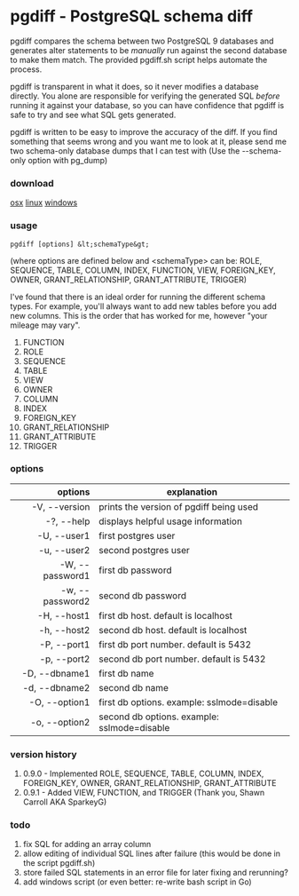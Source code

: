 # pgdiff - PostgreSQL schema diff

pgdiff compares the schema between two PostgreSQL 9 databases and generates alter statements to be *manually* run against the second database to make them match.  The provided pgdiff.sh script helps automate the process.  

pgdiff is transparent in what it does, so it never modifies a database directly. You alone are responsible for verifying the generated SQL *before* running it against your database, so you can have confidence that pgdiff is safe to try and see what SQL gets generated.

pgdiff is written to be easy to improve the accuracy of the diff.  If you find something that seems wrong and you want me to look at it, please send me two schema-only database dumps that I can test with (Use the --schema-only option with pg\_dump)

### download
[osx](https://github.com/joncrlsn/pgrun/raw/master/bin-osx/pgdiff "OSX version")
[linux](https://github.com/joncrlsn/pgrun/raw/master/bin-linux/pgdiff "Linux version")
[windows](https://github.com/joncrlsn/pgrun/raw/master/bin-win/pgdiff.exe "Windows version")

### usage
	pgdiff [options] &lt;schemaType&gt;

 (where options are defined below and &lt;schemaType&gt; can be: ROLE, SEQUENCE, TABLE, COLUMN, INDEX, FUNCTION, VIEW, FOREIGN\_KEY, OWNER, GRANT\_RELATIONSHIP, GRANT\_ATTRIBUTE, TRIGGER)

I've found that there is an ideal order for running the different schema types.  For example, you'll always want to add new tables before you add new columns.  This is the order that has worked for me, however "your mileage may vary".

1. FUNCTION
1. ROLE
1. SEQUENCE
1. TABLE
1. VIEW
1. OWNER
1. COLUMN
1. INDEX
1. FOREIGN\_KEY
1. GRANT\_RELATIONSHIP
1. GRANT\_ATTRIBUTE
1. TRIGGER

### options

options           | explanation 
----------------: | ------------------------------------
  -V, --version   | prints the version of pgdiff being used
  -?, --help      | displays helpful usage information
  -U, --user1     | first postgres user
  -u, --user2     | second postgres user
  -W, --password1 | first db password
  -w, --password2 | second db password
  -H, --host1     | first db host. default is localhost
  -h, --host2     | second db host. default is localhost
  -P, --port1     | first db port number. default is 5432
  -p, --port2     | second db port number. default is 5432
  -D, --dbname1   | first db name
  -d, --dbname2   | second db name
  -O, --option1   | first db options. example: sslmode=disable
  -o, --option2   | second db options. example: sslmode=disable


### version history
1. 0.9.0 - Implemented ROLE, SEQUENCE, TABLE, COLUMN, INDEX, FOREIGN\_KEY, OWNER, GRANT\_RELATIONSHIP, GRANT\_ATTRIBUTE
1. 0.9.1 - Added VIEW, FUNCTION, and TRIGGER (Thank you, Shawn Carroll AKA SparkeyG)

### todo
1. fix SQL for adding an array column
1. allow editing of individual SQL lines after failure (this would be done in the script pgdiff.sh)
1. store failed SQL statements in an error file for later fixing and rerunning?
1. add windows script (or even better: re-write bash script in Go)
